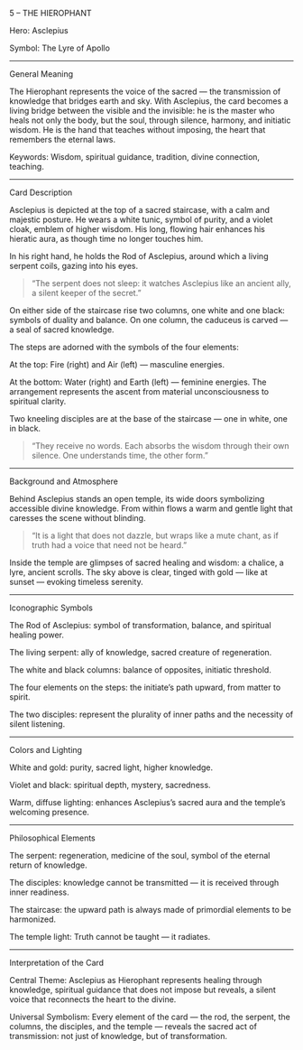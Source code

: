 5 – THE HIEROPHANT

Hero: Asclepius

Symbol: The Lyre of Apollo


---

General Meaning

The Hierophant represents the voice of the sacred — the transmission of knowledge that bridges earth and sky.
With Asclepius, the card becomes a living bridge between the visible and the invisible: he is the master who heals not only the body, but the soul, through silence, harmony, and initiatic wisdom.
He is the hand that teaches without imposing, the heart that remembers the eternal laws.

Keywords: Wisdom, spiritual guidance, tradition, divine connection, teaching.


---

Card Description

Asclepius is depicted at the top of a sacred staircase, with a calm and majestic posture.
He wears a white tunic, symbol of purity, and a violet cloak, emblem of higher wisdom.
His long, flowing hair enhances his hieratic aura, as though time no longer touches him.

In his right hand, he holds the Rod of Asclepius, around which a living serpent coils, gazing into his eyes.

> “The serpent does not sleep: it watches Asclepius like an ancient ally, a silent keeper of the secret.”



On either side of the staircase rise two columns, one white and one black: symbols of duality and balance.
On one column, the caduceus is carved — a seal of sacred knowledge.

The steps are adorned with the symbols of the four elements:

At the top: Fire (right) and Air (left) — masculine energies.

At the bottom: Water (right) and Earth (left) — feminine energies.
The arrangement represents the ascent from material unconsciousness to spiritual clarity.


Two kneeling disciples are at the base of the staircase — one in white, one in black.

> “They receive no words. Each absorbs the wisdom through their own silence. One understands time, the other form.”




---

Background and Atmosphere

Behind Asclepius stands an open temple, its wide doors symbolizing accessible divine knowledge.
From within flows a warm and gentle light that caresses the scene without blinding.

> “It is a light that does not dazzle, but wraps like a mute chant, as if truth had a voice that need not be heard.”



Inside the temple are glimpses of sacred healing and wisdom: a chalice, a lyre, ancient scrolls.
The sky above is clear, tinged with gold — like at sunset — evoking timeless serenity.


---

Iconographic Symbols

The Rod of Asclepius: symbol of transformation, balance, and spiritual healing power.

The living serpent: ally of knowledge, sacred creature of regeneration.

The white and black columns: balance of opposites, initiatic threshold.

The four elements on the steps: the initiate’s path upward, from matter to spirit.

The two disciples: represent the plurality of inner paths and the necessity of silent listening.



---

Colors and Lighting

White and gold: purity, sacred light, higher knowledge.

Violet and black: spiritual depth, mystery, sacredness.

Warm, diffuse lighting: enhances Asclepius’s sacred aura and the temple’s welcoming presence.



---

Philosophical Elements

The serpent: regeneration, medicine of the soul, symbol of the eternal return of knowledge.

The disciples: knowledge cannot be transmitted — it is received through inner readiness.

The staircase: the upward path is always made of primordial elements to be harmonized.

The temple light: Truth cannot be taught — it radiates.



---

Interpretation of the Card

Central Theme:
Asclepius as Hierophant represents healing through knowledge, spiritual guidance that does not impose but reveals, a silent voice that reconnects the heart to the divine.

Universal Symbolism:
Every element of the card — the rod, the serpent, the columns, the disciples, and the temple — reveals the sacred act of transmission: not just of knowledge, but of transformation.
